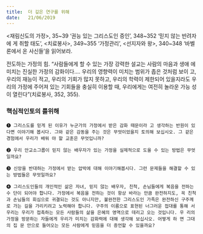 ```yaml
---
title:  더 깊은 연구를 위해
date:   21/06/2019
---
```


<재림신도의 가정>, 35~39 ‘권능 있는 그리스도인 증인’, 348~352 ‘믿지 않는 반려자에
게 취할 태도’, <치료봉사>, 349~355 ‘가정관리’, <선지자와 왕>, 340~348 ‘바벨론에서 온
사신들’을 읽어보라.

전도하는 가정의 힘. “사람들에게 할 수 있는 가장 강력한 설교는 사람의 마음과 생애
에 미치는 진실한 가정의 감화이다.… 우리의 영향력이 미치는 범위가 좁은 것처럼 보이
고, 우리의 재능이 적고, 우리의 기회가 많지 못하고, 우리의 학력이 제한되어 있을지라도
우리의 가정에 주어져 있는 기회들을 충실히 이용할 때, 우리에게는 여전히 놀라운 가능
성이 열린다”(치료봉사, 352, 355).

### 핵심적인토의 를위해

`➊ 그리스도를 믿게 된 이유가 누군가의 가정에서 받은 감화 때문이라
고 생각하는 반원이 있다면 이야기해 봅시다. 그와 같은 감동을 주는
것은 무엇이었을지 토의해 보십시오. 그 같은 경험에서 우리가 배워
야 할 교훈은 무엇입니까?`

`➋ 우리 안교소그룹이 믿지 않는 배우자가 있는 가정을 실제적으로 도울 수 있는 방법은 무엇
일까요?`

`➌ 신앙을 반대하는 가정에서 받는 압박에 대해 이야기해봅시다. 그런 문제들을 해결할 수 있
는 방법들은 무엇일까요?`

`➍ 그리스도인들의 개인적인 삶은 자녀, 믿지 않는 배우자, 친척, 손님들에게 복음을 전하는 수
단이 되어야 합니다. 가정에서 복음을 전하는 것이 항상 바라는 만큼 완전하지도, 꼭 친척과
손님들의 회심으로 귀결되는 것도 아니지만, 불완전한 그리스도인 가족은 완전하신 구주께
로 가는 길을 가리키려고 노력해야 합니다. 구주의 이름으로 표현된 너그러운 접대를 통해
서 우리는 우리가 접촉하는 모든 사람들의 삶을 은혜의 영역으로 데리고 오는 것입니다. 우
리의 가정을 방문하는 자들에게 우리가 미치는 감화력에 대해 생각해 보십시오. 어떻게 하
면 그대의 집 문 안으로 들어오는 모든 사람에게 믿음을 더 증언할 수 있을까요?`